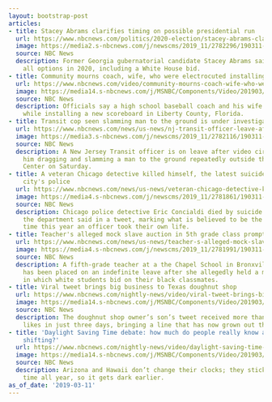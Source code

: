 ```yaml
---
layout: bootstrap-post
articles:
- title: Stacey Abrams clarifies timing on possible presidential run
  url: https://www.nbcnews.com/politics/2020-election/stacey-abrams-clarifies-timing-possible-presidential-run-n981986
  image: https://media2.s-nbcnews.com/j/newscms/2019_11/2782296/190311-stacey-abrams-sxsw-ac-729p_3aa116989626b48dc6b3c45ef96752ae.nbcnews-fp-1200-630.jpg
  source: NBC News
  description: Former Georgia gubernatorial candidate Stacey Abrams said she's considering
    all options in 2020, including a White House bid.
- title: Community mourns coach, wife, who were electrocuted installing a scoreboard
  url: https://www.nbcnews.com/video/community-mourns-coach-wife-who-were-electrocuted-installing-a-scoreboard-1456094275896
  image: https://media14.s-nbcnews.com/j/MSNBC/Components/Video/201903/nc_wjhg_electrocution_190311.nbcnews-fp-1200-630.jpg
  source: NBC News
  description: Officials say a high school baseball coach and his wife were electrocuted
    while installing a new scoreboard in Liberty County, Florida.
- title: Transit cop seen slamming man to the ground is under investigation
  url: https://www.nbcnews.com/news/us-news/nj-transit-officer-leave-after-he-s-seen-hitting-slamming-n981951
  image: https://media3.s-nbcnews.com/j/newscms/2019_11/2782116/190311-ny-20190311-c143-nj-transit-officer-harasses-man-ucg-feed_frame_13758-ac-549p_432c5bb14999c6d588c177fbeae76566.nbcnews-fp-1200-630.jpg
  source: NBC News
  description: A New Jersey Transit officer is on leave after video circulated of
    him dragging and slamming a man to the ground repeatedly outside the Trenton Transit
    Center on Saturday.
- title: A veteran Chicago detective killed himself, the latest suicide among the
    city's police
  url: https://www.nbcnews.com/news/us-news/veteran-chicago-detective-killed-himself-latest-suicide-among-city-s-n981861
  image: https://media4.s-nbcnews.com/j/newscms/2019_11/2781861/190311-chicago-police-department-badge-cs-254p_38cbe6bf43e48fd7723859dcb6821d18.nbcnews-fp-1200-630.jpg
  source: NBC News
  description: Chicago police detective Eric Concialdi died by suicide on Sunday,
    the department said in a tweet, marking what is believed to be the third time
    time this year an officer took their own life.
- title: Teacher's alleged mock slave auction in 5th grade class prompts AG response
  url: https://www.nbcnews.com/news/us-news/teacher-s-alleged-mock-slave-auction-5th-grade-class-prompts-n981886
  image: https://media4.s-nbcnews.com/j/newscms/2019_11/2781991/190311-chapel-school-bronxville-cs-423p_e8a239b85b1a7d7cbd33aae7056a5875.nbcnews-fp-1200-630.jpg
  source: NBC News
  description: A fifth-grade teacher at a the Chapel School in Bronxville, New York,
    has been placed on an indefinite leave after she allegedly held a mock slave auction
    in which white students bid on their black classmates.
- title: Viral tweet brings big business to Texas doughnut shop
  url: https://www.nbcnews.com/nightly-news/video/viral-tweet-brings-big-business-to-texas-doughnut-shop-1456065603865
  image: https://media14.s-nbcnews.com/j/MSNBC/Components/Video/201903/nn_kti_doughnut_shop_190311_1920x1080.nbcnews-fp-1200-630.jpg
  source: NBC News
  description: The doughnut shop owner’s son’s tweet received more than half a million
    likes in just three days, bringing a line that has now grown out the door.
- title: 'Daylight Saving Time debate: how much do people really know about the twice-a-year-clock
    shifting?'
  url: https://www.nbcnews.com/nightly-news/video/daylight-saving-time-debate-how-much-do-people-really-know-about-the-twice-a-year-clock-shifting-1456063555967
  image: https://media14.s-nbcnews.com/j/MSNBC/Components/Video/201903/nn_kda_daylight_saving_time_controversy_190311_1920x1080.nbcnews-fp-1200-630.jpg
  source: NBC News
  description: Arizona and Hawaii don’t change their clocks; they stick to standard
    time all year, so it gets dark earlier.
as_of_date: '2019-03-11'
---
```


